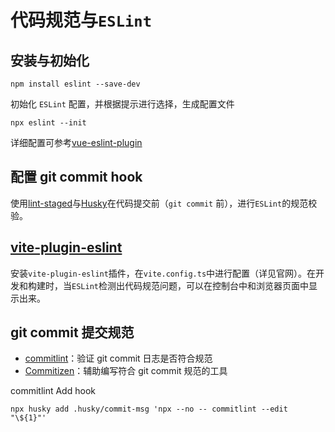 # 代码规范与`ESLint`
## 安装与初始化

```shell
npm install eslint --save-dev
```

初始化 `ESLint` 配置，并根据提示进行选择，生成配置文件

```
npx eslint --init
```

详细配置可参考[vue-eslint-plugin](https://eslint.vuejs.org/)



## 配置 git commit hook

使用[lint-staged](https://github.com/okonet/lint-staged#readme)与[Husky](https://github.com/typicode/husky)在代码提交前（`git commit` 前），进行`ESLint`的规范校验。



## [vite-plugin-eslint](https://github.com/gxmari007/vite-plugin-eslint) 
安装`vite-plugin-eslint`插件，在`vite.config.ts`中进行配置（详见官网）。在开发和构建时，当`ESLint`检测出代码规范问题，可以在控制台中和浏览器页面中显示出来。



## git commit 提交规范

- [commitlint](https://github.com/conventional-changelog/commitlint)：验证 git commit 日志是否符合规范
- [Commitizen](https://github.com/commitizen/cz-cli)：辅助编写符合 git commit 规范的工具

commitlint Add hook

```shell
npx husky add .husky/commit-msg 'npx --no -- commitlint --edit "\${1}"'
```

